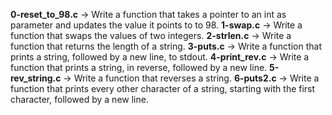 **0-reset_to_98.c** -> Write a function that takes a pointer to an int as parameter and updates the value it points to to 98.
**1-swap.c** -> Write a function that swaps the values of two integers.
**2-strlen.c** -> Write a function that returns the length of a string.
**3-puts.c** -> Write a function that prints a string, followed by a new line, to stdout.
**4-print_rev.c** -> Write a function that prints a string, in reverse, followed by a new line.
**5-rev_string.c** -> Write a function that reverses a string.
**6-puts2.c** -> Write a function that prints every other character of a string, starting with the first character, followed by a new line.


